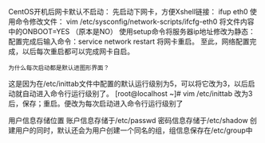 CentOS开机后网卡默认不启动：
	先启动下网卡，方便Xshell链接：	ifup eth0 
	使用命令修改文件：
		vim /etc/sysconfig/network-scripts/ifcfg-eth0
	将文件内容中的ONBOOT=YES   （原本是NO）
	使用setup命令将服务器ip地址修改为静态：
	配置完成后输入命令：service network restart
	将网卡重启。
	至此，网络配置完成，以后每次重启都可以完成网卡自启。
	
	
	为什么每次启动都是默认进图形界面？
这是因为在/etc/inittab文件中配置的默认运行级别为5，可以将它改为3，以后启动就自动进入命令行运行级别了。
[root@localhost ~]# vim /etc/inittab
改为3后，保存；重启。便改为每次启动进入命令行运行级别了


用户信息存储位置
账户信息存储于/etc/passwd
密码信息存储于/etc/shadow
创建用户的同时，默认还会为用户创建一个同名的组，组信息保存在/etc/group中
